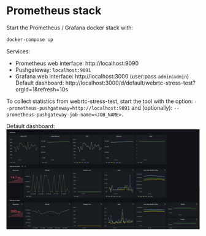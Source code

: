 # Prometheus stack

Start the Prometheus / Grafana docker stack with:
```sh
docker-compose up
```

Services:
- Prometheus web interface: http://localhost:9090
- Pushgateway: `localhost:9091`
- Grafana web interface: http://localhost:3000 (user:pass `admin`:`admin`)
  Default dashboard: http://localhost:3000/d/default/webrtc-stress-test?orgId=1&refresh=10s

To collect statistics from webrtc-stress-test, start the tool with the 
option: `--prometheus-pushgateway=http://localhost:9091` 
and (optionally): `--prometheus-pushgateway-job-name=<JOB_NAME>`.

Default dashboard:
![Grafana dashboard](grafana-dashboard.png)
